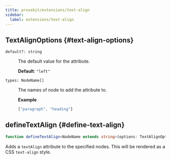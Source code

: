 ```yaml
---
title: prosekit/extensions/text-align
sidebar:
  label: extensions/text-align
---
```



## TextAlignOptions {#text-align-options}

<dl>

<dt>

`default?: string`

</dt>

<dd>

The default value for the attribute.

**Default**: `"left"`

</dd>

<dt>

`types: NodeName[]`

</dt>

<dd>

The names of node to add the attribute to.

**Example**

```ts
["paragraph", "heading"]
```

</dd>

</dl>

## defineTextAlign {#define-text-align}

```ts
function defineTextAlign<NodeName extends string>(options: TextAlignOptions<NodeName>): TextAlignExtension<NodeName>
```

Adds a `textAlign` attribute to the specified nodes. This will be rendered as
a CSS `text-align` style.

